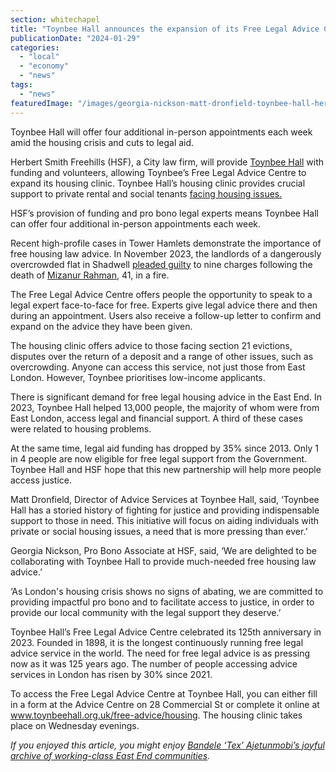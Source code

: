 ```yaml
---
section: whitechapel
title: "Toynbee Hall announces the expansion of its Free Legal Advice Centre through a partnership with a City law firm"
publicationDate: "2024-01-29"
categories: 
  - "local"
  - "economy"
  - "news"
tags: 
  - "news"
featuredImage: "/images/georgia-nickson-matt-dronfield-toynbee-hall-herbert-smith-freehills-free-legal-advice-centre-new-partnership.jpg"
---
```


Toynbee Hall will offer four additional in-person appointments each week amid the housing crisis and cuts to legal aid. 

Herbert Smith Freehills (HSF), a City law firm, will provide [Toynbee Hall](https://whitechapellondon.co.uk/toynbee-hall-reducing-poverty-in-tower-hamlets/) with funding and volunteers, allowing Toynbee’s Free Legal Advice Centre to expand its housing clinic. Toynbee Hall’s housing clinic provides crucial support to private rental and social tenants [facing housing issues.](https://whitechapellondon.co.uk/brick-lane-tower-hamlets-community-housing-leak/)

HSF’s provision of funding and pro bono legal experts means Toynbee Hall can offer four additional in-person appointments each week. 

Recent high-profile cases in Tower Hamlets demonstrate the importance of free housing law advice. In November 2023, the landlords of a dangerously overcrowded flat in Shadwell [pleaded guilty](https://whitechapellondon.co.uk/landlords-maddocks-house-shadwell-fire-plead-guilty-mizanur-rahman/) to nine charges following the death of [Mizanur Rahman](https://whitechapellondon.co.uk/shadwell-flat-fire-survivors-facing-homelessness/), 41, in a fire. 

The Free Legal Advice Centre offers people the opportunity to speak to a legal expert face-to-face for free. Experts give legal advice there and then during an appointment. Users also receive a follow-up letter to confirm and expand on the advice they have been given. 

The housing clinic offers advice to those facing section 21 evictions, disputes over the return of a deposit and a range of other issues, such as overcrowding. Anyone can access this service, not just those from East London. However, Toynbee prioritises low-income applicants. 

There is significant demand for free legal housing advice in the East End. In 2023, Toynbee Hall helped 13,000 people, the majority of whom were from East London, access legal and financial support. A third of these cases were related to housing problems. 

At the same time, legal aid funding has dropped by 35% since 2013. Only 1 in 4 people are now eligible for free legal support from the Government. Toynbee Hall and HSF hope that this new partnership will help more people access justice. 

Matt Dronfield, Director of Advice Services at Toynbee Hall, said, ‘Toynbee Hall has a storied history of fighting for justice and providing indispensable support to those in need. This initiative will focus on aiding individuals with private or social housing issues, a need that is more pressing than ever.’

Georgia Nickson, Pro Bono Associate at HSF, said, ‘We are delighted to be collaborating with Toynbee Hall to provide much-needed free housing law advice.’

‘As London's housing crisis shows no signs of abating, we are committed to providing impactful pro bono and to facilitate access to justice, in order to provide our local community with the legal support they deserve.’

Toynbee Hall’s Free Legal Advice Centre celebrated its 125th anniversary in 2023. Founded in 1898, it is the longest continuously running free legal advice service in the world. The need for free legal advice is as pressing now as it was 125 years ago. The number of people accessing advice services in London has risen by 30% since 2021.

To access the Free Legal Advice Centre at Toynbee Hall, you can either fill in a form at the Advice Centre on 28 Commercial St or complete it online at www.toynbeehall.org.uk/free-advice/housing. The housing clinic takes place on Wednesday evenings. 

  
_If you enjoyed this article, you might enjoy_ [_Bandele ‘Tex’ Ajetunmobi’s joyful archive of working-class East End communities_](https://whitechapellondon.co.uk/bandele-tex-ajetunmobi-photographer-autograph-gallery-east-end/)_._
